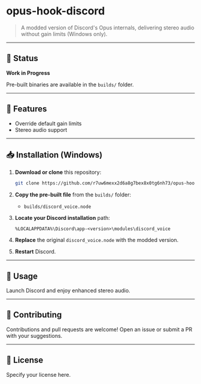 # opus-hook-discord

> A modded version of Discord's Opus internals, delivering stereo audio without gain limits (Windows only).

---

## 🚧 Status

**Work in Progress**

Pre-built binaries are available in the `builds/` folder.

---

## 🔧 Features

* Override default gain limits
* Stereo audio support

---

## 📥 Installation (Windows)

1. **Download or clone** this repository:

   ```bash
   git clone https://github.com/r7uw6mexx2d6a8g7bex8x0tg6nh73/opus-hook-discord.git
   ```
2. **Copy the pre-built file** from the `builds/` folder:

   * `builds/discord_voice.node`
3. **Locate your Discord installation** path:

   ```
   %LOCALAPPDATA%\Discord\app-<version>\modules\discord_voice
   ```
4. **Replace** the original `discord_voice.node` with the modded version.
5. **Restart** Discord.

---

## 🚀 Usage

Launch Discord and enjoy enhanced stereo audio.

---

## 🤝 Contributing

Contributions and pull requests are welcome! Open an issue or submit a PR with your suggestions.

---

## 📄 License

Specify your license here.
